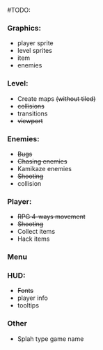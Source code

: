 #TODO:

### Graphics:
- player sprite
- level sprites
- item
- enemies

### Level:
- Create maps ~~(without tiled)~~
- ~~collisions~~
- transitions
- ~~viewport~~

### Enemies:
- ~~Bugs~~
- ~~Chasing enemies~~
- Kamikaze enemies
- ~~Shooting~~
- collision
 
### Player: 
- ~~RPG 4-ways movement~~
- ~~Shooting~~
- Collect items
- Hack items
 
### Menu
### HUD:
- ~~Fonts~~
- player info
- tooltips

### Other
- Splah type game name